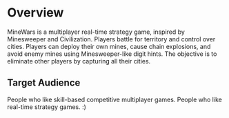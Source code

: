 # Overview

MineWars is a multiplayer real-time strategy game, inspired by Minesweeper and
Civilization. Players battle for territory and control over cities. Players
can deploy their own mines, cause chain explosions, and avoid enemy mines
using Minesweeper-like digit hints. The objective is to eliminate other players
by capturing all their cities.

## Target Audience

People who like skill-based competitive multiplayer games. People who like
real-time strategy games. :)
